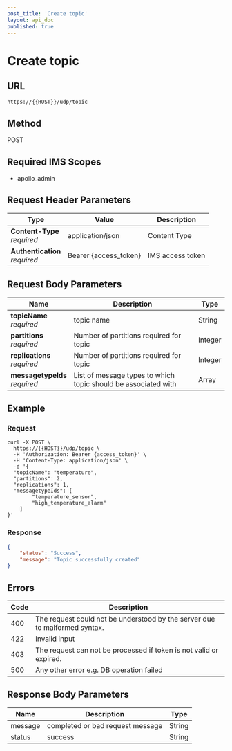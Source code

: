 ```yaml
---
post_title: 'Create topic'
layout: api_doc
published: true
---
```

# Create topic

## URL

`https://{{HOST}}/udp/topic`

## Method

<div class="post">POST</div>

## Required IMS Scopes

* apollo_admin


## Request Header Parameters

|Type|Value|Description|
|---|---|---|
|**Content-Type** <br>*required*|application/json|Content Type|
|**Authentication** <br>*required*|Bearer {access_token}|IMS access token|

## Request Body Parameters

|Name				                |Description					  		 		 |Type    |
|---|---|---|
| **topicName** <br>*required*   	|topic name 									 |String  |
| **partitions** <br>*required*  	|Number of partitions required for topic			 |Integer |
| **replications** <br>*required*   |Number of partitions required for topic			 |Integer |
| **messagetypeIds** <br>*required* |List of message types to which topic should be associated with    |Array   |

## Example

### Request

```shell
curl -X POST \
  https://{{HOST}}/udp/topic \
  -H 'Authorization: Bearer {access_token}' \
  -H 'Content-Type: application/json' \
  -d '{
  "topicName": "temperature",
  "partitions": 2,
  "replications": 1,
  "messagetypeIds": [
		"temperature_sensor",
		"high_temperature_alarm"
    ]
}'

```

### Response

```json
{
    "status": "Success",
    "message": "Topic successfully created"
}
```

## Errors
|Code|Description|
|---|---|
|400|The request could not be understood by the server due to malformed syntax. |
|422| Invalid input   	   |
|403| The request can not be processed if token is not valid or expired. |
|500|Any other error e.g. DB operation failed	| 


## Response Body Parameters

|Name|Description|Type|
|---|---|---|
|message         |completed or bad request message|String |
|status    		 |success 			  |String|


